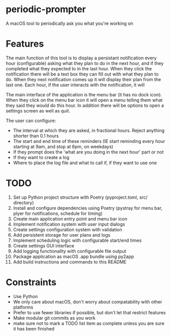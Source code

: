 # periodic-prompter
A macOS tool to periodically ask you what you're working on

# Features
The main function of this tool is to display a persistant notification every hour (configurable) asking what they plan to do in the next hour, and if they completed what they expected to in the last hour. When they click the notification there will be a text box they can fill out with what they plan to do. When they next notification comes up it will display their plan from the last one. Each hour, if the user interacts with the notification, it will

The main interface of the application is the menu bar (it has no dock icon). When they click on the menu bar icon it will open a menu telling them what they said they would do this hour. In addition there will be options to open a settings screen as well as quit.

The user can configure:
* The interval at which they are asked, in fractional hours. Reject anything shorter than 0.1 hours
* The start and end time of these reminders (IE start reminding every hour starting at 9am, and stop at 6pm, on weekdays)
* If they prompt does the 'what are you doing in the next hour' part or not
* If they want to create a log
* Where to place the log file and what to call if, if they want to use one

# TODO
1. Set up Python project structure with Poetry (pyproject.toml, src/ directory)
2. Install and configure dependencies using Poetry (pystray for menu bar, plyer for notifications, schedule for timing)
3. Create main application entry point and menu bar icon
4. Implement notification system with user input dialogs
5. Create settings configuration system with validation
6. Add persistent storage for user plans and logs
7. Implement scheduling logic with configurable start/end times
8. Create settings GUI interface
9. Add logging functionality with configurable file output
10. Package application as macOS .app bundle using py2app
11. Add build instructions and commands to this README

# Constraints
* Use Python
* We only care about macOS, don't worry about compatability with other platforms
* Prefer to use fewer libraries if possible, but don't let that restrict features
* Make modular git commits as you work
* make sure not to mark a TODO list item as complete unless you are sure it has been finished
